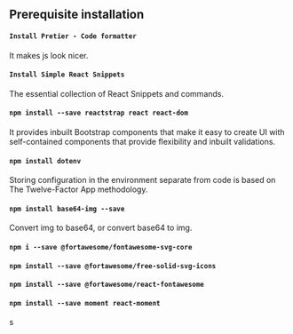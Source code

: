 ## Prerequisite installation

#### `Install Pretier - Code formatter`
It makes js look nicer.
#### `Install Simple React Snippets`
The essential collection of React Snippets and commands.
#### `npm install --save reactstrap react react-dom`
It provides inbuilt Bootstrap components that make it easy to create UI with self-contained components that provide flexibility and inbuilt validations. 
#### `npm install dotenv`
Storing configuration in the environment separate from code is based on The Twelve-Factor App methodology.
#### `npm install base64-img --save`
Convert img to base64, or convert base64 to img.
#### `npm i --save @fortawesome/fontawesome-svg-core`
#### `npm install --save @fortawesome/free-solid-svg-icons`
#### `npm install --save @fortawesome/react-fontawesome`
#### `npm install --save moment react-moment`

s